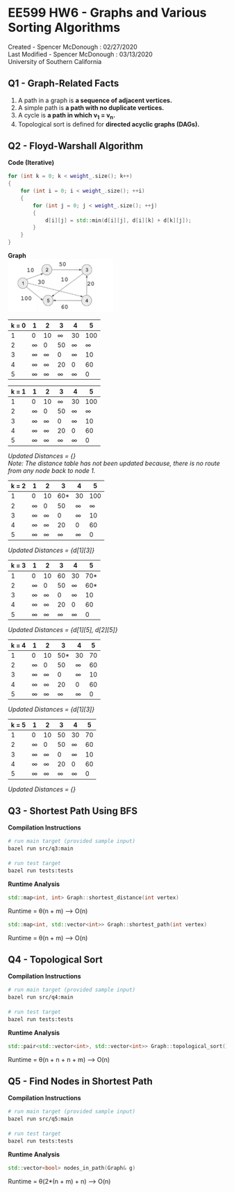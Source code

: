 # EE599 HW6 - Graphs and Various Sorting Algorithms

Created - Spencer McDonough : 02/27/2020<br>
Last Modified - Spencer McDonough : 03/13/2020<br>
University of Southern California

## Q1 - Graph-Related Facts
1. A path in a graph is **a sequence of adjacent vertices.**
2. A simple path is **a path with no duplicate vertices.**
3. A cycle is **a path in which v<sub>1</sub> = v<sub>n</sub>.**
4. Topological sort is defined for **directed acyclic graphs (DAGs).**

## Q2 - Floyd-Warshall Algorithm
**Code (Iterative)**

```c++
for (int k = 0; k < weight_.size(); k++) 
{
    for (int i = 0; i < weight_.size(); ++i) 
    {
        for (int j = 0; j < weight_.size(); ++j) 
        {
            d[i][j] = std::min(d[i][j], d[i][k] + d[k][j]);
        }
    }
}
```

**Graph** <br>
![Floyd-Warshall Algorithm Example Graph](graph-floyd-warshall.png)

| k = 0 	| 1      	| 2      	| 3      	| 4      	| 5      	|
|-------	|--------	|--------	|--------	|--------	|--------	|
| 1     	| 0      	| 10     	| &infin; 	| 30     	| 100    	|
| 2     	| &infin; 	| 0      	| 50     	| &infin; 	| &infin; 	|
| 3     	| &infin; 	| &infin; 	| 0      	| &infin; 	| 10     	|
| 4     	| &infin; 	| &infin; 	| 20     	| 0      	| 60     	|
| 5     	| &infin; 	| &infin; 	| &infin; 	| &infin; 	| 0      	|

| k = 1 	| 1      	| 2      	| 3      	| 4      	| 5      	|
|-------	|--------	|--------	|--------	|--------	|--------	|
| 1     	| 0      	| 10     	| &infin; 	| 30     	| 100    	|
| 2     	| &infin; 	| 0      	| 50     	| &infin; 	| &infin; 	|
| 3     	| &infin; 	| &infin; 	| 0      	| &infin; 	| 10     	|
| 4     	| &infin; 	| &infin; 	| 20     	| 0      	| 60     	|
| 5     	| &infin; 	| &infin; 	| &infin; 	| &infin; 	| 0      	|

*Updated Distances = {}*<br>
*Note: The distance table has not been updated because, there is no route from any node back to node 1.*

| k = 2 	| 1      	| 2      	| 3      	| 4      	| 5      	|
|-------	|--------	|--------	|--------	|--------	|--------	|
| 1     	| 0      	| 10     	| 60* 	    | 30     	| 100    	|
| 2     	| &infin; 	| 0      	| 50     	| &infin; 	| &infin; 	|
| 3     	| &infin; 	| &infin; 	| 0      	| &infin; 	| 10     	|
| 4     	| &infin; 	| &infin; 	| 20     	| 0      	| 60     	|
| 5     	| &infin; 	| &infin; 	| &infin; 	| &infin; 	| 0      	|

*Updated Distances = {d[1][3]}*<br>

| k = 3 	| 1      	| 2      	| 3      	| 4      	| 5      	|
|-------	|--------	|--------	|--------	|--------	|--------	|
| 1     	| 0      	| 10     	| 60 	    | 30     	| 70*    	|
| 2     	| &infin; 	| 0      	| 50     	| &infin; 	| 60* 	    |
| 3     	| &infin; 	| &infin; 	| 0      	| &infin; 	| 10     	|
| 4     	| &infin; 	| &infin; 	| 20     	| 0      	| 60     	|
| 5     	| &infin; 	| &infin; 	| &infin; 	| &infin; 	| 0      	|

*Updated Distances = {d[1][5], d[2][5]}*<br>

| k = 4 	| 1      	| 2      	| 3      	| 4      	| 5      	|
|-------	|--------	|--------	|--------	|--------	|--------	|
| 1     	| 0      	| 10     	| 50* 	    | 30     	| 70    	|
| 2     	| &infin; 	| 0      	| 50     	| &infin; 	| 60 	    |
| 3     	| &infin; 	| &infin; 	| 0      	| &infin; 	| 10     	|
| 4     	| &infin; 	| &infin; 	| 20     	| 0      	| 60     	|
| 5     	| &infin; 	| &infin; 	| &infin; 	| &infin; 	| 0      	|

*Updated Distances = {d[1][3]}*<br>

| k = 5 	| 1      	| 2      	| 3      	| 4      	| 5      	|
|-------	|--------	|--------	|--------	|--------	|--------	|
| 1     	| 0      	| 10     	| 50 	    | 30     	| 70    	|
| 2     	| &infin; 	| 0      	| 50     	| &infin; 	| 60 	    |
| 3     	| &infin; 	| &infin; 	| 0      	| &infin; 	| 10     	|
| 4     	| &infin; 	| &infin; 	| 20     	| 0      	| 60     	|
| 5     	| &infin; 	| &infin; 	| &infin; 	| &infin; 	| 0      	|

*Updated Distances = {}*<br>

## Q3 - Shortest Path Using BFS
**Compilation Instructions**
```bash
# run main target (provided sample input)
bazel run src/q3:main

# run test target
bazel run tests:tests
```

**Runtime Analysis**
```c++
std::map<int, int> Graph::shortest_distance(int vertex) 
```
Runtime = &theta;(n + m) --> O(n)

```c++
std::map<int, std::vector<int>> Graph::shortest_path(int vertex) 
```
Runtime = &theta;(n + m) --> O(n)

## Q4 - Topological Sort
**Compilation Instructions**
```bash
# run main target (provided sample input)
bazel run src/q4:main

# run test target
bazel run tests:tests
```

**Runtime Analysis**
```c++
std::pair<std::vector<int>, std::vector<int>> Graph::topological_sort()
```
Runtime = &theta;(n + n + n + m) --> O(n)

## Q5 - Find Nodes in Shortest Path 
**Compilation Instructions**
```bash
# run main target (provided sample input)
bazel run src/q5:main

# run test target
bazel run tests:tests
```

**Runtime Analysis**
```c++
std::vector<bool> nodes_in_path(Graph& g)

```
Runtime = &theta;(2*(n + m) + n) --> O(n)